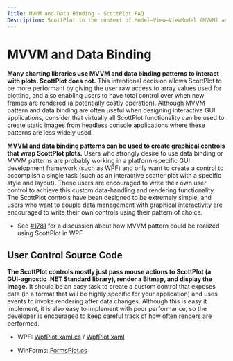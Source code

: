 ```yaml
---
Title: MVVM and Data Binding - ScottPlot FAQ
Description: ScottPlot in the context of Model–View–ViewModel (MVVM) and Data Binding Patterns
---
```


# MVVM and Data Binding

**Many charting libraries use MVVM and data binding patterns to interact with plots. ScottPlot does not.** This intentional decision allows ScottPlot to be more performant by giving the user raw access to array values used for plotting, and also enabling users to have total control over when new frames are rendered (a potentially costly operation). Although MVVM pattern and data binding are often useful when designing interactive GUI applications, consider that virtually all ScottPlot functionality can be used to create static images from headless console applications where these patterns are less widely used.

**MVVM and data binding patterns can be used to create graphical controls that wrap ScottPlot plots.** Users who strongly desire to use data binding or MVVM patterns are probably working in a platform-specific GUI development framework (such as WPF) and only want to create a control to accomplish a single task (such as an interactive scatter plot with a specific style and layout). These users are encouraged to write their own user control to achieve this custom data-handling and rendering functionality. The ScottPlot controls have been designed to be extremely simple, and users who want to couple data management with graphical interactivity are encouraged to write their own controls using their pattern of choice.

* See [#1781](https://github.com/ScottPlot/ScottPlot/issues/1781#issuecomment-1104310560) for a discussion about how MVVM pattern could be realized using ScottPlot in WPF

## User Control Source Code

**The ScottPlot controls mostly just pass mouse actions to ScottPlot (a GUI-agnostic .NET Standard library), render a Bitmap, and display the image.** It should be an easy task to create a custom control that exposes data (in a format that will be highly specific for your application) and uses events to invoke rendering after data changes. Although this is easy it implement, it is also easy to implement with poor performance, so the developer is encouraged to keep careful track of how often renders are performed.

* WPF: [WpfPlot.xaml.cs](https://github.com/ScottPlot/ScottPlot/blob/master/src/controls/ScottPlot.WPF/WpfPlot.xaml.cs) / [WpfPlot.xaml](https://github.com/ScottPlot/ScottPlot/blob/master/src/controls/ScottPlot.WPF/WpfPlot.xaml)

* WinForms: [FormsPlot.cs](https://github.com/ScottPlot/ScottPlot/blob/master/src/controls/ScottPlot.WinForms/FormsPlot.cs)
